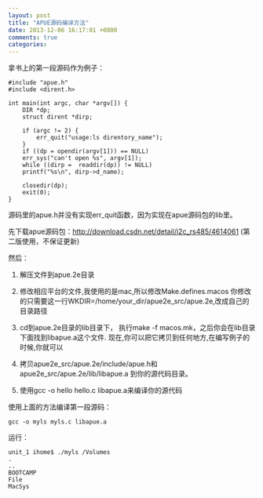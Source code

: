 ```yaml
---
layout: post
title: "APUE源码编译方法"
date: 2013-12-06 16:17:01 +0800
comments: true
categories: 
---
```


拿书上的第一段源码作为例子：

    #include "apue.h"
    #include <dirent.h>

    int main(int argc, char *argv[]) {
    	DIR *dp;
    	struct dirent *dirp;

    	if (argc != 2) {
        	err_quit("usage:ls direntory_name");
    	}
    	if ((dp = opendir(argv[1])) == NULL)
		err_sys("can't open %s", argv[1]);
    	while ((dirp =  readdir(dp)) != NULL)
		printf("%s\n", dirp->d_name);

    	closedir(dp);
    	exit(0);
	}

源码里的apue.h并没有实现err_quit函数，因为实现在apue源码包的lib里。

先下载apue源码包：http://download.csdn.net/detail/i2c_rs485/4614061  (第二版使用，不保证更新)

然后：

1. 解压文件到apue.2e目录

2. 修改相应平台的文件,我使用的是mac,所以修改Make.defines.macos
你修改的只需要这一行WKDIR=/home/your_dir/apue2e_src/apue.2e,改成自己的目录路径

3. cd到apue.2e目录的lib目录下， 执行make -f macos.mk，之后你会在lib目录下面找到libapue.a这个文件.
现在,你可以把它拷贝到任何地方,在编写例子的时候,你就可以

4. 拷贝apue2e_src/apue.2e/include/apue.h和apue2e_src/apue.2e/lib/libapue.a
到你的源代码目录。

5. 使用gcc -o hello hello.c libapue.a来编译你的源代码

使用上面的方法编译第一段源码：

    gcc -o myls myls.c libapue.a 

运行：

	unit_1 ihome$ ./myls /Volumes
	.
	..
	BOOTCAMP
	File
	MacSys
